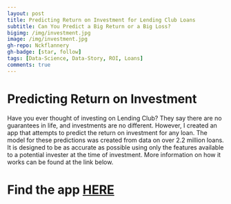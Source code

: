 ```yaml
---
layout: post
title: Predicting Return on Investment for Lending Club Loans
subtitle: Can You Predict a Big Return or a Big Loss?
bigimg: /img/investment.jpg
image: /img/investment.jpg
gh-repo: Nckflannery
gh-badge: [star, follow]
tags: [Data-Science, Data-Story, ROI, Loans]
comments: true
---
```


# Predicting Return on Investment

Have you ever thought of investing on Lending Club? They say there are no guarantees in life, and investments are no different.
However, I created an app that attempts to predict the return on investment for any loan. The model for these predictions was created from
data on over 2.2 million loans. It is designed to be as accurate as possible using only the features available to a potential invester at the time of investment. More information on how it works can be found at the link below.

# Find the app [HERE](http://lending-club-predictions.herokuapp.com/)

